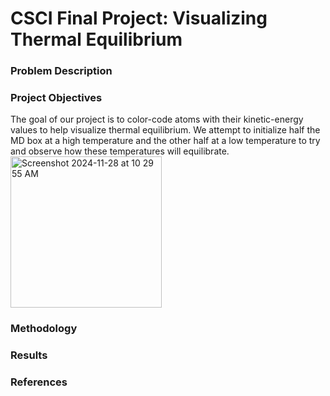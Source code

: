# CSCI Final Project: Visualizing Thermal Equilibrium

### Problem Description

### Project Objectives
The goal of our project is to color-code atoms with their kinetic-energy values to help visualize thermal equilibrium. We attempt to initialize half the MD box at a high temperature and the other half at a low temperature to try and observe how these temperatures will equilibrate.
<img width="242" alt="Screenshot 2024-11-28 at 10 29 55 AM" src="https://github.com/user-attachments/assets/95aa4c9e-7ccc-47e7-af27-3c5d7d4b5707">

### Methodology 

### Results

### References
